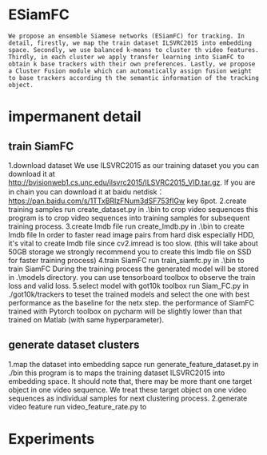 # ESiamFC
    We propose an ensemble Siamese networks (ESiamFC) for tracking. In detail, firestly, we map the train dataset ILSVRC2015 into embedding space. Secondly, we use balanced k-means to cluster th video features. Thirdly, in each cluster we apply transfer learning into SiamFC to obtain k base trackers with their own preferences. Lastly, we propose a Cluster Fusion module which can automatically assign fusion weight to base trackers according th the semantic information of the tracking object.

# impermanent detail
## train SiamFC
1.download dataset
  We use ILSVRC2015 as our training dataset you you can download it at http://bvisionweb1.cs.unc.edu/ilsvrc2015/ILSVRC2015_VID.tar.gz. If you are in chain you can download it at baidu netdisk：https://pan.baidu.com/s/1TTxBRIzFNum3dSF753fIGw  key 6pot.
2.create training samples
  run create_dataset.py in .\bin to crop video sequences
  this program is to crop video sequences into training samples for subsequent training process.
3.create lmdb file
  run create_lmdb.py in .\bin to create lmdb file
  In order to faster read image pairs from hard disk especially HDD, it's vital to create lmdb file since cv2.imread is too slow.
   (this will take about 50GB storage we strongly recommend you to create this lmdb file on SSD for faster training process)
4.train SiamFC
  run train_siamfc.py in .\bin to train SiamFC
  During the training process the generated model will be stored in .\models directory. you can use tensorboard toolbox to observe the train loss and valid loss.
5.select model with got10k toolbox
  run Siam_FC.py in ./got10k/trackers to teset the trained models and select the one with best performance as the baseline for the netx step.
  the performance of SiamFC trained with Pytorch toolbox on pycharm will be slightly lower than that trained on Matlab (with same hyperparameter).
## generate dataset clusters
1.map the dataset into embedding sapce
  run generate_feature_dataset.py in ./bin
  this program is to maps the training dataset ILSVRC2015 into embedding space. It should note that, there may be more thant one target object in one video sequence. We treat these target object on one video sequences as individual samples for next clustering process.
2.generate video feature
  run video_feature_rate.py to 

# Experiments



